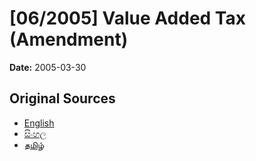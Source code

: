 # [06/2005] Value Added Tax (Amendment)

**Date:** 2005-03-30

## Original Sources

- [English](https://documents.gov.lk/view/acts/2005/3/06-2005_E.pdf)
- [සිංහල](https://documents.gov.lk/view/acts/2005/3/06-2005_S.pdf)
- [தமிழ்](https://documents.gov.lk/view/acts/2005/3/06-2005_T.pdf)
